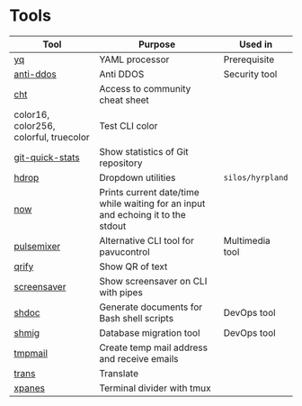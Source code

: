 # Tools
|Tool|Purpose|Used in|
|----|-------|-------|
|[yq](https://github.com/mikefarah/yq)|YAML processor|Prerequisite|
|[anti-ddos](https://github.com/anti-ddos/Anti-DDOS)|Anti DDOS|Security tool|
|[cht](https://cht.sh)|Access to community cheat sheet||
|color16, color256, colorful, truecolor|Test CLI color||
|[git-quick-stats](https://github.com/arzzen/git-quick-stats)|Show statistics of Git repository||
|[hdrop](https://github.com/hyprwm/contrib#hdrop)|Dropdown utilities|`silos/hyrpland`|
|[now](https://github.com/apankrat/now.sh)|Prints current date/time while waiting for an input and echoing it to the stdout||
|[pulsemixer](https://github.com/GeorgeFilipkin/pulsemixer)|Alternative CLI tool for pavucontrol|Multimedia tool|
|[qrify](https://github.com/alexanderepstein/Bash-Snippets)|Show QR of text||
|[screensaver](https://github.com/pipeseroni/pipes.sh)|Show screensaver on CLI with pipes||
|[shdoc](https://github.com/mbucc/shmig)|Generate documents for Bash shell scripts|DevOps tool|
|[shmig](https://github.com/mbucc/shmig)|Database migration tool|DevOps tool|
|[tmpmail](https://github.com/sdushantha/tmpmail)|Create temp mail address and receive emails||
|[trans](https://github.com/soimort/translate-shell)|Translate||
|[xpanes](https://github.com/greymd/tmux-xpanes)|Terminal divider with tmux||
